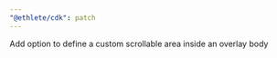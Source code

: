 ```yaml
---
"@ethlete/cdk": patch
---
```


Add option to define a custom scrollable area inside an overlay body
